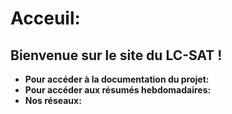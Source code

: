 # Acceuil:


## Bienvenue sur le site du LC-SAT !


* **Pour accéder à la documentation du projet:**
* **Pour accéder aux résumés hebdomadaires:**
* **Nos réseaux:**
